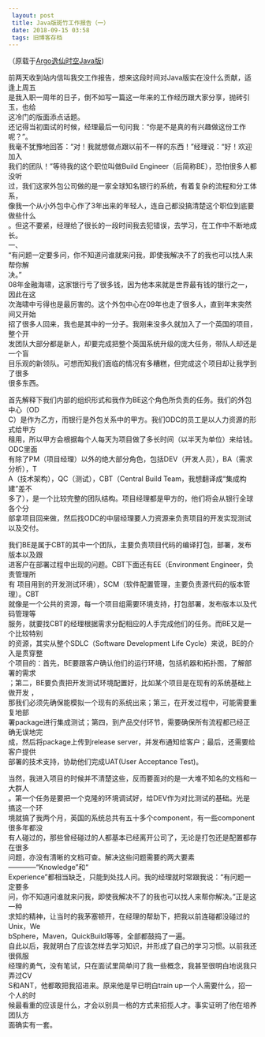 ```yaml
---
 layout: post
 title: Java版斑竹工作报告（一）
 date: 2018-09-15 03:58
 tags: 旧博客存档
---
```

（原载于[Argo逸仙时空Java版](http://argo.sysu.edu.cn/bbscon?board=Java&file=G.1289544694.A))

前两天收到站内信叫我交工作报告，想来这段时间对Java版实在没什么贡献，适逢上周五  
是我入职一周年的日子，倒不如写一篇这一年来的工作经历跟大家分享，抛砖引玉，也给  
这冷门的版面添点话题。  
还记得当初面试的时候，经理最后一句问我：“你是不是真的有兴趣做这份工作呢？”。  
我毫不犹豫地回答：“对！我就想做点跟以前不一样的东西！”经理说：“好！欢迎加入  
我们的团队！”等待我的这个职位叫做Build Engineer（后简称BE），恐怕很多人都没听  
过，我们这家外包公司做的是一家全球知名银行的系统，有着复杂的流程和分工体系，  
像我一个从小外包中心作了3年出来的年轻人，连自己都没搞清楚这个职位到底要做些什么  
。但这不要紧，经理给了很长的一段时间我去犯错误，去学习，在工作中不断地成长。  
一、  
“有问题一定要多问，你不知道问谁就来问我，即使我解决不了的我也可以找人来帮你解  
决。”  
08年金融海啸，这家银行亏了很多钱，因为他本来就是世界最有钱的银行之一，因此在这  
次海啸中亏得也是最厉害的。这个外包中心在09年也走了很多人，直到年末突然间又开始  
招了很多人回来，我也是其中的一分子。我刚来没多久就加入了一个英国的项目，整个开  
发团队大部分都是新人，却要完成把整个英国系统升级的庞大任务，带队人却还是一个盲  
目乐观的新领队。可想而知我们面临的情况有多糟糕，但完成这个项目却让我学到了很多  
很多东西。

  
首先解释下我们内部的组织形式和我作为BE这个角色所负责的任务。我们的外包中心（OD  
C）是作为乙方，而银行是外包关系中的甲方。我们ODC的员工是以人力资源的形式给甲方  
租用，所以甲方会根据每个人每天为项目做了多长时间（以半天为单位）来给钱。ODC里面  
有除了PM（项目经理）以外的绝大部分角色，包括DEV（开发人员），BA（需求分析），T  
A（技术架构），QC（测试），CBT（Central Build Team，我想翻译成“集成构建”差不  
多了），是一个比较完整的团队结构。项目经理都是甲方的，他们将会从银行全球各个分  
部拿项目回来做，然后找ODC的中层经理要人力资源来负责项目的开发实现测试以及交付。  

我们BE是属于CBT的其中一个团队，主要负责项目代码的编译打包，部署，发布版本以及跟  
进客户在部署过程中出现的问题。CBT下面还有EE（Environment Engineer，负责管理所  
有 项目用到的开发测试环境），SCM（软件配置管理，主要负责源代码的版本管理）。CBT  
就像是一个公共的资源，每一个项目组需要环境支持，打包部署，发布版本以及代码管理等  
服务，就要找CBT的经理根据需求分配相应的人手完成他们的任务。而BE又是一个比较特别  
的资源，其实从整个SDLC（Software Development Life Cycle）来说，BE的介入是贯穿整  
个项目的：首先，BE要跟客户确认他们的运行环境，包括机器和拓扑图，了解部署的需求  
；第二，BE要负责把开发测试环境配置好，比如某个项目是在现有的系统基础上做开发 ，  
那我们必须先确保能模拟一个现有的系统出来；第三，在开发过程中，可能需要重复地部  
署package进行集成测试；第四，到产品交付环节，需要确保所有流程都已经正确无误地完  
成，然后将package上传到release server，并发布通知给客户；最后，还需要给客户提供  
部署的技术支持，协助他们完成UAT(User Acceptance Test)。

  
当然，我进入项目的时候并不清楚这些，反而要面对的是一大堆不知名的文档和一大群人  
。第一个任务是要把一个克隆的环境调试好，给DEV作为对比测试的基础。光是搞这一个环  
境就搞了我两个月，英国的系统总共有五十多个component，有一些component很多年都没  
有人碰过的，那些曾经碰过的人都基本已经离开公司了，无论是打包还是配置都存在很多  
问题，亦没有清晰的文档可查。解决这些问题需要的两大要素————“Knowledge”和“  
Experience”都相当缺乏，只能到处找人问。我的经理就时常跟我说：“有问题一定要多  
问，你不知道问谁就来问我，即使我解决不了的我也可以找人来帮你解决。”正是这一种  
求知的精神，让当时的我茅塞顿开，在经理的帮助下，把我以前连碰都没碰过的Unix，We  
bSphere，Maven，QuickBuild等等，全部都鼓捣了一遍。  
自此以后，我就明白了应该怎样去学习知识，并形成了自己的学习习惯。以前我还很佩服  
经理的勇气，没有笔试，只在面试里简单问了我一些概念，我甚至很明白地说我只弄过CV  
S和ANT，他都敢把我招进来。原来他是早已明白train up一个人需要什么，招一个人的时  
候最看重的应该是什么，才会以别具一格的方式来招揽人才。事实证明了他在培养团队方  
面确实有一套。

